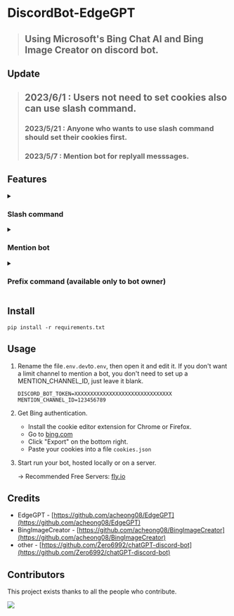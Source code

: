 # DiscordBot-EdgeGPT
> ## Using Microsoft's Bing Chat AI and Bing Image Creator on discord bot.

## Update
> ## 2023/6/1 : Users not need to set cookies also can use slash command.
> ### 2023/5/21 : Anyone who wants to use slash command should set their cookies first.
> ### 2023/5/7 : Mention bot for replyall messsages.
   
## Features

<details>
   <summary>
   
   ### Slash command

   </summary>
   
> ### will create a separate chat for each user.
   
* cookies setting(use personal Bing Cookies): `/bing_cookies [choice]`
  ![setting](https://i.imgur.com/qLmFr52.png) 
  
   
* bing: `/bing [message]`

   | USE_SUGGEST_RESPONSES: True  (can change in file ```config.yml```) |
   |---|
  ![edgegpt](https://i.imgur.com/cLPL156.png)

   | USE_SUGGEST_RESPONSES: False (can change in file ```config.yml```) |
   |---|
  ![edgegpt](https://i.imgur.com/yK3P9Kt.png)
  
  | conversation style: Creative |
   |---|
  ![creative_style](https://i.imgur.com/IIzRsqj.png)
  
* bing image creator: `/create_image [prompt]`
  
  ![bingimage.png](https://i.ibb.co/0rxNbnk/2023-04-07-191036.png)
 
* conversation style (default balanced): `/switch_style [style]`
  
  ![style.png](https://i.ibb.co/54KMWKH/2023-04-07-200312.png)

* reset: `/reset`

  ![reset](https://i.imgur.com/AG5qQ1F.png)
</details>

<details>
   <summary>
   
   ### Mention bot

   </summary>

> ### same function as the slash command, but this will reply all user messages.

* If only the bot is mentioned, you will get a drop-down list of settings.

  ![dropdown1](https://i.imgur.com/XDcnTuC.png)
  ![dropdown2](https://i.imgur.com/azHIUqv.png)

* Same as use `/bing`,

  ![mention1](https://i.imgur.com/aC5ZM9y.png)
  
  after switching styles to creative, you can also generate images!
  
  ![mention2](https://i.imgur.com/3w0vYKt.png)

</details>

<details>
   <summary>
   
   ### Prefix command (available only to bot owner)

   </summary>
 
 > ### bot owner setting.
   
 * `!unload [file_name_in_cogs_folder]`: Disable command from the specified file.
 * `!load [file_name_in_cogs_folder]`: Enable the command from the specified file.
 
   ![load & unload](https://i.imgur.com/spsyAEG.png)
  
 * `!clean`: Empty discord_bot.log file.
 * `!getLog`: Get discord_bot.log file. Real-time tracking of the bot's operating status.
   
   ![getLog](https://i.imgur.com/LHX4yWV.png)
 
 * `!upload [.txt_file]`: Because Bing Cookies will expire, so this command can set new Cookies directly. You just need to copy bing cookies and past,                           the Cookies will auto convert to .txt file.
 
   ![upload](https://i.imgur.com/UN1Ac7N.png)
</details>

## Install
```
pip install -r requirements.txt
```

## Usage
1. Rename the file`.env.dev`to`.env`, then open it and edit it. If you don't want a limit channel to mention a bot, you don't need to set up a   MENTION_CHANNEL_ID, just leave it blank.
   ```
   DISCORD_BOT_TOKEN=XXXXXXXXXXXXXXXXXXXXXXXXXXXXXXX
   MENTION_CHANNEL_ID=123456789
   ```
   
2. Get Bing authentication.
   * Install the cookie editor extension for Chrome or Firefox.
   * Go to [bing.com](http://bing.com/chat)
   * Click "Export" on the bottom right.
   * Paste your cookies into a file `cookies.json`

4. Start run your bot, hosted locally or on a server.

   -> Recommended Free Servers: [fly.io](https://fly.io/)

## Credits
* EdgeGPT - [https://github.com/acheong08/EdgeGPT](https://github.com/acheong08/EdgeGPT)
* BingImageCreator - [https://github.com/acheong08/BingImageCreator](https://github.com/acheong08/BingImageCreator)
* other - [https://github.com/Zero6992/chatGPT-discord-bot](https://github.com/Zero6992/chatGPT-discord-bot)

## Contributors

This project exists thanks to all the people who contribute.

 <a href="https://github.com/FuseFairy/DiscordBot-EdgeGPT/graphs/contributors">
  <img src="https://contrib.rocks/image?repo=FuseFairy/DiscordBot-EdgeGPT" />
 </a>
